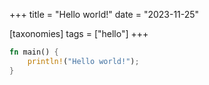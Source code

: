 +++
title = "Hello world!"
date = "2023-11-25"

[taxonomies]
tags = ["hello"]
+++

```rust
fn main() {
    println!("Hello world!");
}
```
